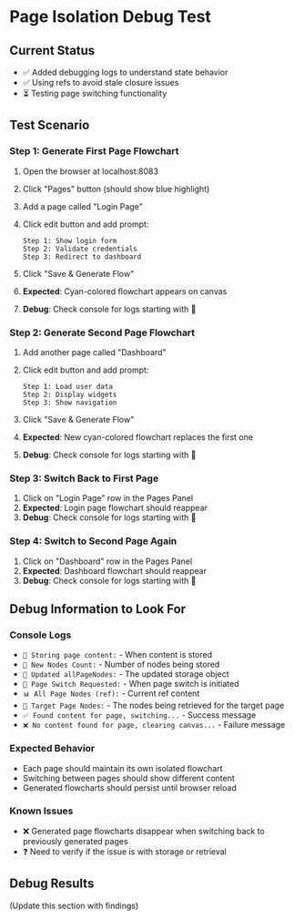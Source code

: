 # Page Isolation Debug Test

## Current Status

- ✅ Added debugging logs to understand state behavior
- ✅ Using refs to avoid stale closure issues
- ⏳ Testing page switching functionality

## Test Scenario

### Step 1: Generate First Page Flowchart

1. Open the browser at localhost:8083
2. Click "Pages" button (should show blue highlight)
3. Add a page called "Login Page"
4. Click edit button and add prompt:

   ```
   Step 1: Show login form
   Step 2: Validate credentials
   Step 3: Redirect to dashboard
   ```

5. Click "Save & Generate Flow"
6. **Expected**: Cyan-colored flowchart appears on canvas
7. **Debug**: Check console for logs starting with 💾

### Step 2: Generate Second Page Flowchart

1. Add another page called "Dashboard"
2. Click edit button and add prompt:

   ```
   Step 1: Load user data
   Step 2: Display widgets
   Step 3: Show navigation
   ```

3. Click "Save & Generate Flow"
4. **Expected**: New cyan-colored flowchart replaces the first one
5. **Debug**: Check console for logs starting with 💾

### Step 3: Switch Back to First Page

1. Click on "Login Page" row in the Pages Panel
2. **Expected**: Login page flowchart should reappear
3. **Debug**: Check console for logs starting with 🔄

### Step 4: Switch to Second Page Again

1. Click on "Dashboard" row in the Pages Panel
2. **Expected**: Dashboard flowchart should reappear
3. **Debug**: Check console for logs starting with 🔄

## Debug Information to Look For

### Console Logs

- `💾 Storing page content:` - When content is stored
- `💾 New Nodes Count:` - Number of nodes being stored
- `💾 Updated allPageNodes:` - The updated storage object
- `🔄 Page Switch Requested:` - When page switch is initiated
- `📊 All Page Nodes (ref):` - Current ref content
- `🎯 Target Page Nodes:` - The nodes being retrieved for the target page
- `✅ Found content for page, switching...` - Success message
- `❌ No content found for page, clearing canvas...` - Failure message

### Expected Behavior

- Each page should maintain its own isolated flowchart
- Switching between pages should show different content
- Generated flowcharts should persist until browser reload

### Known Issues

- ❌ Generated page flowcharts disappear when switching back to previously generated pages
- ❓ Need to verify if the issue is with storage or retrieval

## Debug Results

(Update this section with findings)
